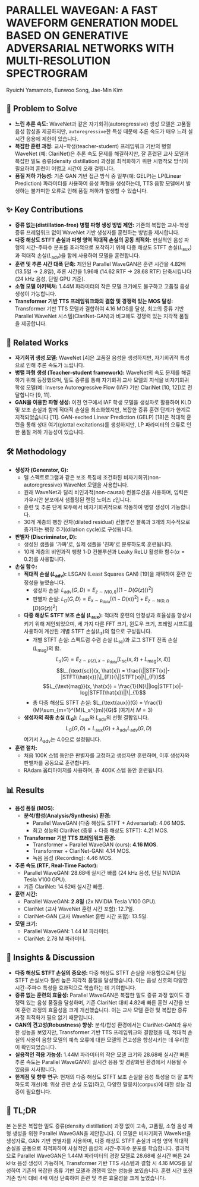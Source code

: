 # PARALLEL WAVEGAN: A FAST WAVEFORM GENERATION MODEL BASED ON GENERATIVE ADVERSARIAL NETWORKS WITH MULTI-RESOLUTION SPECTROGRAM

Ryuichi Yamamoto, Eunwoo Song, Jae-Min Kim

## 🧩 Problem to Solve

- **느린 추론 속도:** WaveNet과 같은 자기회귀(autoregressive) 생성 모델은 고품질 음성 합성을 제공하지만, `autoregressive`한 특성 때문에 추론 속도가 매우 느려 실시간 응용에 제한이 있습니다.
- **복잡한 훈련 과정:** 교사-학생(teacher-student) 프레임워크 기반의 병렬 WaveNet (예: ClariNet)은 추론 속도 문제를 해결하지만, 잘 훈련된 교사 모델과 복잡한 밀도 증류(density distillation) 과정을 최적화하기 위한 시행착오 방식이 필요하여 훈련이 어렵고 시간이 오래 걸립니다.
- **품질 저하 가능성:** 기존 GAN 기반 접근 방식 중 일부(예: GELP)는 LP(Linear Prediction) 파라미터를 사용하여 음성 파형을 생성하는데, TTS 음향 모델에서 발생하는 불가피한 오류로 인해 품질 저하가 발생할 수 있습니다.

## ✨ Key Contributions

- **증류 없는(distillation-free) 병렬 파형 생성 방법 제안:** 기존의 복잡한 교사-학생 증류 프레임워크 없이 WaveNet 기반 생성자를 훈련하는 방법을 제시합니다.
- **다중 해상도 STFT 손실과 파형 영역 적대적 손실의 공동 최적화:** 현실적인 음성 파형의 시간-주파수 분포를 효과적으로 포착하기 위해 다중 해상도 STFT 손실($L_{\text{aux}}$)과 적대적 손실($L_{\text{adv}}$)을 함께 사용하여 모델을 훈련합니다.
- **훈련 및 추론 시간 대폭 단축:** 제안된 Parallel WaveGAN은 훈련 시간을 4.82배 (13.5일 $\rightarrow$ 2.8일), 추론 시간을 1.96배 (14.62 RTF $\rightarrow$ 28.68 RTF) 단축시킵니다 (24 kHz 음성, 단일 GPU 기준).
- **소형 모델 아키텍처:** 1.44M 파라미터의 작은 모델 크기에도 불구하고 고품질 음성 생성이 가능합니다.
- **Transformer 기반 TTS 프레임워크와의 결합 및 경쟁력 있는 MOS 달성:** Transformer 기반 TTS 모델과 결합하여 4.16 MOS를 달성, 최고의 증류 기반 Parallel WaveNet 시스템(ClariNet-GAN)과 비교해도 경쟁력 있는 지각적 품질을 제공합니다.

## 📎 Related Works

- **자기회귀 생성 모델:** WaveNet [4]은 고품질 음성을 생성하지만, 자기회귀적 특성으로 인해 추론 속도가 느립니다.
- **병렬 파형 생성 (Teacher-student framework):** WaveNet의 속도 문제를 해결하기 위해 등장했으며, 밀도 증류를 통해 자기회귀 교사 모델의 지식을 비자기회귀 학생 모델(예: Inverse Autoregressive Flow (IAF) 기반 ClariNet [10, 12])로 전달합니다 [9, 11].
- **GAN을 이용한 파형 생성:** 이전 연구에서 IAF 학생 모델을 생성자로 활용하여 KLD 및 보조 손실과 함께 적대적 손실을 최소화했지만, 복잡한 증류 훈련 단계가 한계로 지적되었습니다 [11]. GAN-excited Linear Prediction (GELP) [18]은 적대적 훈련을 통해 성대 여기(glottal excitations)를 생성하지만, LP 파라미터의 오류로 인한 품질 저하 가능성이 있습니다.

## 🛠️ Methodology

- **생성자 (Generator, G):**
  - 멜 스펙트로그램과 같은 보조 특징에 조건화된 비자기회귀(non-autoregressive) WaveNet 모델을 사용합니다.
  - 원래 WaveNet과 달리 비인과적(non-causal) 컨볼루션을 사용하며, 입력은 가우시안 분포에서 샘플링된 랜덤 노이즈 `z`입니다.
  - 훈련 및 추론 단계 모두에서 비자기회귀적으로 작동하여 병렬 생성이 가능합니다.
  - 30개 계층의 팽창 잔차(dilated residual) 컨볼루션 블록과 3개의 지수적으로 증가하는 팽창 주기(dilation cycle)로 구성됩니다.
- **판별자 (Discriminator, D):**
  - 생성된 샘플을 '가짜'로, 실제 샘플을 '진짜'로 분류하도록 훈련됩니다.
  - 10개 계층의 비인과적 팽창 1-D 컨볼루션과 Leaky ReLU 활성화 함수($\alpha = 0.2$)를 사용합니다.
- **손실 함수:**
  - **적대적 손실 ($L_{\text{adv}}$):** LSGAN (Least Squares GAN) [19]을 채택하여 훈련 안정성을 높였습니다.
    - 생성자 손실: $L_{\text{adv}}(G, D) = E_{z \sim N(0,I)}[(1-D(G(z)))^2]$
    - 판별자 손실: $L_D(G, D) = E_{x \sim p_{\text{data}}}[(1-D(x))^2] + E_{z \sim N(0,I)}[D(G(z))^2]$
  - **다중 해상도 STFT 보조 손실 ($L_{\text{aux}}$):** 적대적 훈련의 안정성과 효율성을 향상시키기 위해 제안되었으며, 세 가지 다른 FFT 크기, 윈도우 크기, 프레임 시프트를 사용하여 계산된 개별 STFT 손실($L_s$)의 합으로 구성됩니다.
    - 개별 STFT 손실: 스펙트럼 수렴 손실 ($L_{\text{sc}}$)과 로그 STFT 진폭 손실 ($L_{\text{mag}}$)의 합.
      $$L_s(G) = E_{z \sim p(z),x \sim p_{\text{data}}}[L_{\text{sc}}(x, \hat{x}) + L_{\text{mag}}(x, \hat{x})]$$
      $$L_{\text{sc}}(x, \hat{x}) = \frac{\||STFT(x)|-|STFT(\hat{x})|\|_{F}}{\||STFT(x)|\|_{F}}$$
      $$L_{\text{mag}}(x, \hat{x}) = \frac{1}{N}\||log|STFT(x)|-log|STFT(\hat{x})||\|_{1}$$
    - 총 다중 해상도 STFT 손실: $L_{\text{aux}}(G) = \frac{1}{M}\sum_{m=1}^{M}L_s^{(m)}(G)$ (여기서 $M=3$)
  - **생성자의 최종 손실 ($L_G$):** $L_{\text{aux}}$와 $L_{\text{adv}}$의 선형 결합입니다.
    $$L_G(G, D) = L_{\text{aux}}(G) + \lambda_{\text{adv}}L_{\text{adv}}(G, D)$$
    여기서 $\lambda_{\text{adv}}$는 4.0으로 설정됩니다.
- **훈련 절차:**
  - 처음 100K 스텝 동안은 판별자를 고정하고 생성자만 훈련하며, 이후 생성자와 판별자를 공동으로 훈련합니다.
  - RAdam 옵티마이저를 사용하며, 총 400K 스텝 동안 훈련됩니다.

## 📊 Results

- **음성 품질 (MOS):**
  - **분석/합성(Analysis/Synthesis) 환경:**
    - Parallel WaveGAN (다중 해상도 STFT + Adversarial): 4.06 MOS.
    - 최고 성능의 ClariNet (증류 + 다중 해상도 STFT): 4.21 MOS.
  - **Transformer 기반 TTS 프레임워크 환경:**
    - Transformer + Parallel WaveGAN (ours): **4.16 MOS**.
    - Transformer + ClariNet-GAN: 4.14 MOS.
    - 녹음 음성 (Recording): 4.46 MOS.
- **추론 속도 (RTF, Real-Time Factor):**
  - Parallel WaveGAN: 28.68배 실시간 빠름 (24 kHz 음성, 단일 NVIDIA Tesla V100 GPU).
  - 기존 ClariNet: 14.62배 실시간 빠름.
- **훈련 시간:**
  - Parallel WaveGAN: **2.8일** (2x NVIDIA Tesla V100 GPU).
  - ClariNet (교사 WaveNet 훈련 시간 포함): 12.7일.
  - ClariNet-GAN (교사 WaveNet 훈련 시간 포함): 13.5일.
- **모델 크기:**
  - Parallel WaveGAN: 1.44 M 파라미터.
  - ClariNet: 2.78 M 파라미터.

## 🧠 Insights & Discussion

- **다중 해상도 STFT 손실의 중요성:** 다중 해상도 STFT 손실을 사용함으로써 단일 STFT 손실보다 훨씬 높은 지각적 품질을 달성했습니다. 이는 음성 신호의 다양한 시간-주파수 특성을 효과적으로 학습하는 데 기여합니다.
- **증류 없는 훈련의 효율성:** Parallel WaveGAN은 복잡한 밀도 증류 과정 없이도 경쟁력 있는 음성 품질을 달성하며, 기존 ClariNet 대비 4.82배 빠른 훈련 시간을 보여 훈련 과정의 효율성을 크게 개선했습니다. 이는 교사 모델 훈련 및 복잡한 증류 과정 최적화가 필요 없기 때문입니다.
- **GAN의 견고성(Robustness) 향상:** 분석/합성 환경에서는 ClariNet-GAN과 유사한 성능을 보였지만, Transformer 기반 TTS 프레임워크와 결합했을 때, 적대적 손실의 사용이 음향 모델의 예측 오류에 대한 모델의 견고성을 향상시키는 데 유리함이 확인되었습니다.
- **실용적인 적용 가능성:** 1.44M 파라미터의 작은 모델 크기와 28.68배 실시간 빠른 추론 속도는 Parallel WaveGAN이 실시간 응용 및 경량화된 환경에서 사용될 수 있음을 시사합니다.
- **한계점 및 향후 연구:** 현재의 다중 해상도 STFT 보조 손실을 음성 특성을 더 잘 포착하도록 개선(예: 위상 관련 손실 도입)하고, 다양한 말뭉치(corpus)에 대한 성능 검증이 필요합니다.

## 📌 TL;DR

본 논문은 복잡한 밀도 증류(density distillation) 과정 없이 고속, 고품질, 소형 음성 파형 생성을 위한 Parallel WaveGAN을 제안합니다. 이 모델은 비자기회귀 WaveNet을 생성자로, GAN 기반 판별자를 사용하며, 다중 해상도 STFT 손실과 파형 영역 적대적 손실을 공동으로 최적화하여 사실적인 음성의 시간-주파수 분포를 학습합니다. 결과적으로 Parallel WaveGAN은 1.44M 파라미터의 경량 모델로 28.68배 실시간 빠른 24 kHz 음성 생성이 가능하며, Transformer 기반 TTS 시스템과 결합 시 4.16 MOS를 달성하여 기존의 복잡한 증류 기반 모델과 경쟁력 있는 성능을 보였습니다. 훈련 시간 또한 기존 방식 대비 4배 이상 단축하여 훈련 및 추론 효율성을 크게 높였습니다.
